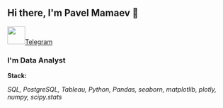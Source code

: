 ## Hi there, I'm Pavel Mamaev 👋

<img src="https://2ch.hk/s/src/3451692/17132850257700.png" width="40"/>[Telegram](t.me/mamayr)

### I'm Data Analyst

**Stack:**

*SQL, PostgreSQL, Tableau, Python, Pandas, seaborn, matplotlib, plotly, numpy, scipy.stats*
<!--
**Mamay-corax/Mamay-corax** is a ✨ _special_ ✨ repository because its `README.md` (this file) appears on your GitHub profile.

Here are some ideas to get you started:

- 🔭 I’m currently working on ...
- 🌱 I’m currently learning ...
- 👯 I’m looking to collaborate on ...
- 🤔 I’m looking for help with ...
- 💬 Ask me about ...
- 📫 How to reach me: ...
- 😄 Pronouns: ...
- ⚡ Fun fact: ...
-->
